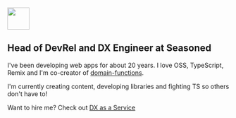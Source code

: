 ### <img src="https://media.giphy.com/media/hvRJCLFzcasrR4ia7z/giphy.gif" width="50px">

## Head of DevRel and DX Engineer at Seasoned

I've been developing web apps for about 20 years. I love OSS, TypeScript, Remix and I'm co-creator of [domain-functions](https://github.com/SeasonedSoftware/domain-functions).

I'm currently creating content, developing libraries and fighting TS so others don't have to!

Want to hire me? Check out [DX as a Service](https://dx.seasoned.cc/)

